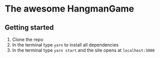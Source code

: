 # The awesome HangmanGame

## Getting started
1. Clone the repo
2. In the terminal type `yarn` to install all dependencies
3. In the terminal type `yarn start` and the site opens at `localhost:3000`

